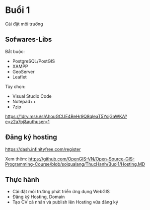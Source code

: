 # Buổi 1
Cài đặt môi trường

## Sofwares-Libs

Bắt buộc:

-   PostgreSQL/PostGIS
-   XAMPP
-   GeoServer
-   Leaflet

Tùy chọn:

-   Visual Studio Code
-   Notepad++
-   7zip

https://1drv.ms/u/s!AhouGCUE4BeHr9Q8qleaT5YsjGaWKA?e=z2a7pj&authuser=1

## Đăng ký hosting

https://dash.infinityfree.com/register

Xem thêm: https://github.com/OpenGIS-VN/Open-Source-GIS-Programming-Course/blob/soiqualang/ThucHanh/Buoi1/Hosting.MD
## Thực hành

- Cài đặt môi trường phát triển ứng dụng WebGIS
- Đăng ký Hosting, Domain
- Tạo CV cá nhân và publish lên Hosting vừa đăng ký
